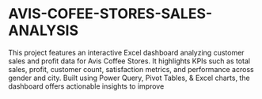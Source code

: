 # AVIS-COFEE-STORES-SALES-ANALYSIS
This project features an interactive Excel dashboard analyzing customer sales and profit data for Avis Coffee Stores. It highlights KPIs such as total sales, profit, customer count, satisfaction metrics, and performance across gender and city. Built using Power Query, Pivot Tables, &amp; Excel charts, the dashboard offers actionable insights to improve
